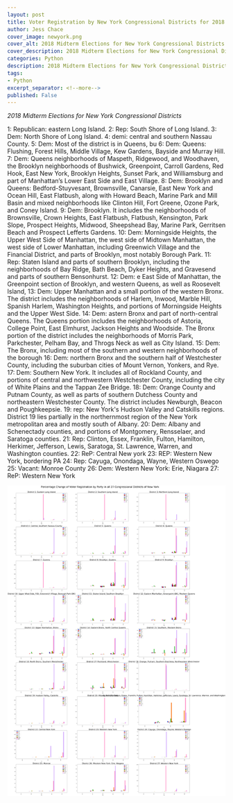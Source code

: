 ```yaml
---
layout: post
title: Voter Registration by New York Congressional Districts for 2018 Midterm Elections
author: Jess Chace
cover_image: newyork.png
cover_alt: 2018 Midterm Elections for New York Congressional Districts
cover_description: 2018 Midterm Elections for New York Congressional Districts
categories: Python
description: 2018 Midterm Elections for New York Congressional Districts
tags:
- Python
excerpt_separator: <!--more-->
published: False
---
```


*2018 Midterm Elections for New York Congressional Districts*

<!--more-->

1: Republican: eastern Long Island.
2: Rep:  South Shore of Long Island.
3: Dem:  North Shore of Long Island.
4: demi: central and southern Nassau County.
5: Dem: Most of the district is in Queens, bu
6: Dem: Queens:  Flushing, Forest Hills, Middle Village, Kew Gardens, Bayside and Murray Hill.
7: Dem:  Queens neighborhoods of Maspeth, Ridgewood, and Woodhaven, the Brooklyn neighborhoods of Bushwick, Greenpoint, Carroll Gardens, Red Hook, East New York, Brooklyn Heights, Sunset Park, and Williamsburg and part of Manhattan’s Lower East Side and East Village.
8:  Dem: Brooklyn and Queens:  Bedford-Stuyvesant, Brownsville, Canarsie, East New York and Ocean Hill, East Flatbush, along with Howard Beach, Marine Park and Mill Basin and mixed neighborhoods like Clinton Hill, Fort Greene, Ozone Park, and Coney Island.
9: Dem:  Brooklyn. It includes the neighborhoods of Brownsville, Crown Heights, East Flatbush, Flatbush, Kensington, Park Slope, Prospect Heights, Midwood, Sheepshead Bay, Marine Park, Gerritsen Beach and Prospect Lefferts Gardens.
10: Dem: Morningside Heights, the Upper West Side of Manhattan, the west side of Midtown Manhattan, the west side of Lower Manhattan, including Greenwich Village and the Financial District, and parts of Brooklyn, most notably Borough Park.
11: Rep:  Staten Island and parts of southern Brooklyn, including the neighborhoods of Bay Ridge, Bath Beach, Dyker Heights, and Gravesend and parts of southern Bensonhurst.
12: Dem: e East Side of Manhattan, the Greenpoint section of Brooklyn, and western Queens, as well as Roosevelt Island,
13: Dem:  Upper Manhattan and a small portion of the western Bronx. The district includes the neighborhoods of Harlem, Inwood, Marble Hill, Spanish Harlem, Washington Heights, and portions of Morningside Heights and the Upper West Side.
14: Dem: astern Bronx and part of north-central Queens. The Queens portion includes the neighborhoods of Astoria, College Point, East Elmhurst, Jackson Heights and Woodside. The Bronx portion of the district includes the neighborhoods of Morris Park, Parkchester, Pelham Bay, and Throgs Neck as well as City Island.
15: Dem:  The Bronx, including most of the southern and western neighborhoods of the borough
16: Dem: northern Bronx and the southern half of Westchester County, including the suburban cities of Mount Vernon, Yonkers, and Rye.
17: Dem:  Southern New York. It includes all of Rockland County, and portions of central and northwestern Westchester County, including the city of White Plains and the Tappan Zee Bridge.
18: Dem: Orange County and Putnam County, as well as parts of southern Dutchess County and northeastern Westchester County. The district includes Newburgh, Beacon and Poughkeepsie.
19: rep: New York's Hudson Valley and Catskills regions. District 19 lies partially in the northernmost region of the New York metropolitan area and mostly south of Albany.
20: Dem: Albany and Schenectady counties, and portions of Montgomery, Rensselaer, and Saratoga counties.
21: Rep: Clinton, Essex, Franklin, Fulton, Hamilton, Herkimer, Jefferson, Lewis, Saratoga, St. Lawrence, Warren, and Washington counties.
22: ReP: Central New york
23: REP: Western New York, bordering PA
24: Rep: Cayuga, Onondaga, Wayne, Western Oswego
25: Vacant: Monroe County
26: Dem: Western New York: Erie, Niagara
27: ReP: Western New York




![alldistricts_percentagechange.png](/static/img/alldistricts_percentagechange.png)
